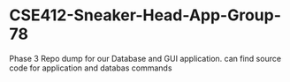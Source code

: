 # CSE412-Sneaker-Head-App-Group-78
Phase 3 Repo dump for our Database and GUI application. can find source code for application and databas commands
